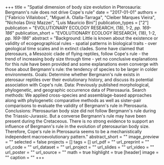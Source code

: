 +++
title = "Spatial dimension of body size evolution in Pterosauria: Bergmann's rule does not drive Cope's rule"
date = "2017-01-01"
authors = ["Fabricio Villalobos", "Miguel A. Olalla-Tarraga", "Cleiber Marques Vieira", "Nicholas Diniz Mazzei", "Luis Mauricio Bini"]
publication_types = ["2"]
publication = "EVOLUTIONARY ECOLOGY RESEARCH, (18), 1-2, _pp. 169-186_"
publication_short = "EVOLUTIONARY ECOLOGY RESEARCH, (18), 1-2, _pp. 169-186_"
abstract = "Background: Little is known about the existence or validity of ecogeographical rules - spatial patterns in biological traits - over geological time scales and in extinct clades. Some have claimed that pterosaurs, a Mesozoic clade of flying reptiles, follow Cope's rule - the trend of increasing body size through time - yet no conclusive explanations for this rule have been provided and some explanations even converge with those about Bergmann's rule: the tendency of species to be larger in colder environments. Goals: Determine whether Bergmann's rule exists in pterosaur reptiles over their evolutionary history, and discuss its potential association with Cope's rule. Data: Previously published morphological, phylogenetic, and geographic occurrence data of Pterosauria. Search methods: We applied cross-species and assemblage-based approaches along with phylogenetic comparative methods as well as sister-pair comparisons to evaluate the validity of Bergmann's rule in Pterosauria. Conclusions: Pterosaurian body size did not follow Bergmann's rule during the Triassic-Jurassic. But a converse Bergmann's rule may have been present during the Cretaceous. There is no strong evidence to support an influence of Bergmann's rule in the evolution of pterosaurian body size. Therefore, Cope's rule in Pterosauria seems to be a mechanistically independent macroevolutionary pattern."
abstract_short = ""
image_preview = ""
selected = false
projects = []
tags = []
url_pdf = ""
url_preprint = ""
url_code = ""
url_dataset = ""
url_project = ""
url_slides = ""
url_video = ""
url_poster = ""
url_source = ""
math = true
highlight = true
[header]
image = ""
caption = ""
+++
